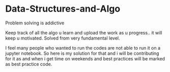 # Data-Structures-and-Algo
Problem solving is addictive

Keep track of all the algo u learn and upload the work as u progress.. it will keep u motivated.
Solved from very fundamental level.

I feel many people who wanted to run the codes are not able to run it on a jupyter notebook.
So here is my solution for that and i will be contributing for it as and when i get time on weekends and best practices will be marked as best practice code.
